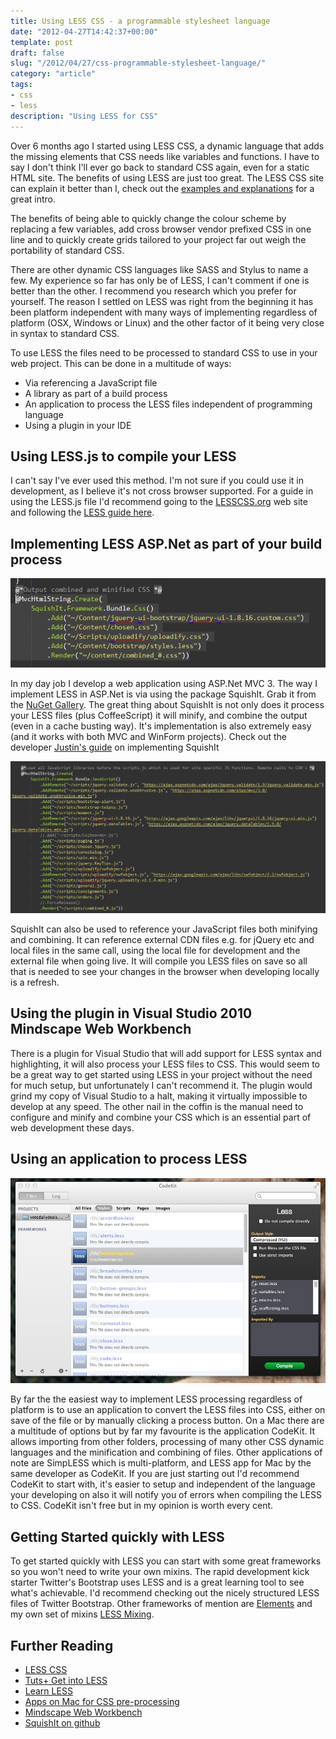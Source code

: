 ```yaml
---
title: Using LESS CSS - a programmable stylesheet language
date: "2012-04-27T14:42:37+00:00"
template: post
draft: false
slug: "/2012/04/27/css-programmable-stylesheet-language/"
category: "article"
tags:
- css
- less
description: "Using LESS for CSS"
---
```


Over 6 months ago I started using LESS CSS, a dynamic language that adds the missing elements that CSS needs like variables and functions. I have to say I don't think I'll ever go back to standard CSS again, even for a static HTML site. The benefits of using LESS are just too great. The LESS CSS site can explain it better than I, check out the [examples and explanations](http://lesscss.org/) for a great intro.

The benefits of being able to quickly change the colour scheme by replacing a few variables, add cross browser vendor prefixed CSS in one line and to quickly create grids tailored to your project far out weigh the portability of standard CSS.

There are other dynamic CSS languages like SASS and Stylus to name a few. My experience so far has only be of LESS, I can't comment if one is better than the other. I recommend you research which you prefer for yourself. The reason I settled on LESS was right from the beginning it has been platform independent with many ways of implementing regardless of platform (OSX, Windows or Linux) and the other factor of it being very close in syntax to standard CSS.

To use LESS the files need to be processed to standard CSS to use in your web project. This can be done in a multitude of ways:

- Via referencing a JavaScript file
- A library as part of a build process
- An application to process the LESS files independent of programming language
- Using a plugin in your IDE

## Using LESS.js to compile your LESS

I can't say I've ever used this method. I'm not sure if you could use it in development, as I believe it's not cross browser supported. For a guide in using the LESS.js file I'd recommend going to the [LESSCSS.org](http://lesscss.org) web site and following the [LESS guide here](http://lesscss.org/#-client-side-usage).

## Implementing LESS ASP.Net as part of your build process

![Squishit adding the css](./squishit-css.jpg)

In my day job I develop a web application using ASP.Net MVC 3. The way I implement LESS in ASP.Net is via using the package SquishIt. Grab it from the [NuGet Gallery](http://nuget.org/packages/SquishIt). The great thing about SquishIt is not only does it process your LESS files (plus CoffeeScript) it will minify, and combine the output (even in a cache busting way). It's implementation is also extremely easy (and it works with both MVC and WinForm projects). Check out the developer [Justin's guide](http://www.codethinked.com/squishit-the-friendly-aspnet-javascript-and-css-squisher) on implementing SquishIt

![SquishIt add the JavaScript](./squishit-js.jpg)

SquishIt can also be used to reference your JavaScript files both minifying and combining. It can reference external CDN files e.g. for jQuery etc and local files in the same call, using the local file for development and the external file when going live. It will compile you LESS files on save so all that is needed to see your changes in the browser when developing locally is a refresh.

## Using the plugin in Visual Studio 2010 Mindscape Web Workbench

There is a plugin for Visual Studio that will add support for LESS syntax and highlighting, it will also process your LESS files to CSS. This would seem to be a great way to get started using LESS in your project without the need for much setup, but unfortunately I can't recommend it. The plugin would grind my copy of Visual Studio to a halt, making it virtually impossible to develop at any speed. The other nail in the coffin is the manual need to configure and minify and combine your CSS which is an essential part of web development these days.

## Using an application to process LESS

![CodeKit](./CodeKit.jpg)

By far the the easiest way to implement LESS processing regardless of platform is to use an application to convert the LESS files into CSS, either on save of the file or by manually clicking a process button. On a Mac there are a multitude of options but by far my favourite is the application CodeKit. It allows importing from other folders, processing of many other CSS dynamic languages and the minification and combining of files. Other applications of note are SimpLESS which is multi-platform, and LESS app for Mac by the same developer as CodeKit. If you are just starting out I'd recommend CodeKit to start with, it's easier to setup and independent of the language your developing on also it will notify you of errors when compiling the LESS to CSS. CodeKit isn't free but in my opinion is worth every cent.

## Getting Started quickly with LESS

To get started quickly with LESS you can start with some great frameworks so you won't need to write your own mixins. The rapid development kick starter Twitter's Bootstrap uses LESS and is a great learning tool to see what's achievable. I'd recommend checking out the nicely structured LESS files of Twitter Bootstrap. Other frameworks of mention are [Elements](http://lesselements.com/) and my own set of mixins [LESS Mixing](https://github.com/andrewjamesford/lessmixing).


## Further Reading

- [LESS CSS](http://lesscss.org)
- [Tuts+ Get into LESS](http://webdesign.tutsplus.com/tutorials/htmlcss-tutorials/get-into-less-the-programmable-stylesheet-language/)
- [Learn LESS](http://www.12devsofxmas.co.uk/2011/12/less/)
- [Apps on Mac for CSS pre-processing](http://mac.appstorm.net/roundups/internet-roundup/5-mac-apps-that-make-css-preprocessors-easier-to-use/)
- [Mindscape Web Workbench](http://www.mindscapehq.com/products/web-workbench)
- [SquishIt on github](https://github.com/jetheredge/SquishIt)